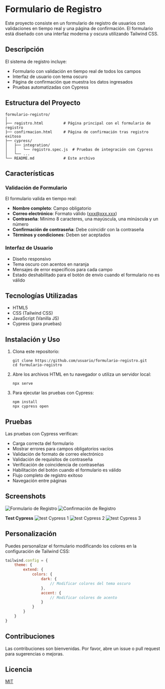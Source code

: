 # Formulario de Registro

Este proyecto consiste en un formulario de registro de usuarios con validaciones en tiempo real y una página de confirmación. El formulario está diseñado con una interfaz moderna y oscura utilizando Tailwind CSS.

## Descripción

El sistema de registro incluye:

- Formulario con validación en tiempo real de todos los campos
- Interfaz de usuario con tema oscuro
- Página de confirmación que muestra los datos ingresados
- Pruebas automatizadas con Cypress

## Estructura del Proyecto

```
formulario-registro/
│
├── registro.html         # Página principal con el formulario de registro
├── confirmacion.html     # Página de confirmación tras registro exitoso
├── cypress/
│   ├── integration/
│   │   └── registro.spec.js  # Pruebas de integración con Cypress
│   └── ...
└── README.md             # Este archivo
```

## Características

### Validación de Formulario

El formulario valida en tiempo real:

- **Nombre completo**: Campo obligatorio
- **Correo electrónico**: Formato válido (xxx@xxx.xxx)
- **Contraseña**: Mínimo 8 caracteres, una mayúscula, una minúscula y un número
- **Confirmación de contraseña**: Debe coincidir con la contraseña
- **Términos y condiciones**: Deben ser aceptados

### Interfaz de Usuario

- Diseño responsivo
- Tema oscuro con acentos en naranja
- Mensajes de error específicos para cada campo
- Estado deshabilitado para el botón de envío cuando el formulario no es válido

## Tecnologías Utilizadas

- HTML5
- CSS (Tailwind CSS)
- JavaScript (Vanilla JS)
- Cypress (para pruebas)

## Instalación y Uso

1. Clona este repositorio:
   ```
   git clone https://github.com/usuario/formulario-registro.git
   cd formulario-registro
   ```

2. Abre los archivos HTML en tu navegador o utiliza un servidor local:
   ```
   npx serve
   ```

3. Para ejecutar las pruebas con Cypress:
   ```
   npm install
   npx cypress open
   ```

## Pruebas

Las pruebas con Cypress verifican:

- Carga correcta del formulario
- Mostrar errores para campos obligatorios vacíos
- Validación de formato de correo electrónico
- Validación de requisitos de contraseña
- Verificación de coincidencia de contraseñas
- Habilitación del botón cuando el formulario es válido
- Flujo completo de registro exitoso
- Navegación entre páginas

## Screenshots

![Formulario de Registro](screenshots/screenshot1.png)
![Confirmación de Registro](screenshots/screenshot2.png)

**Test Cypress**
![test Cypress 1](screenshots/cypress.png)
![test Cypress 2](screenshots/cypress2.png)
![test Cypress 3](screenshots/cypress3.png)


## Personalización

Puedes personalizar el formulario modificando los colores en la configuración de Tailwind CSS:

```javascript
tailwind.config = {
    theme: {
        extend: {
            colors: {
                dark: {
                    // Modificar colores del tema oscuro
                },
                accent: {
                    // Modificar colores de acento
                }
            }
        }
    }
}
```

## Contribuciones

Las contribuciones son bienvenidas. Por favor, abre un issue o pull request para sugerencias o mejoras.

## Licencia

[MIT](LICENSE)
